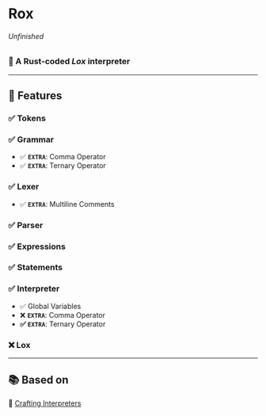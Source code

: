 # Rox

###### _Unfinished_

### 🦀 A **Rust**-coded _Lox_ interpreter

---

## 🚀 Features

### ✅ **Tokens**

### ✅ **Grammar**

- ✅ **`EXTRA`**: Comma Operator
- ✅ **`EXTRA`**: Ternary Operator

### ✅ **Lexer**

- ✅ **`EXTRA`**: Multiline Comments

### ✅ **Parser**

### ✅ **Expressions**

### ✅ **Statements**

### ✅ **Interpreter**

- ✅ Global Variables
- ❌ **`EXTRA`**: Comma Operator
- **✅ `EXTRA`**: Ternary Operator

### ❌ **Lox**

---

## 📚 Based on

📖 [Crafting Interpreters](https://craftinginterpreters.com)
